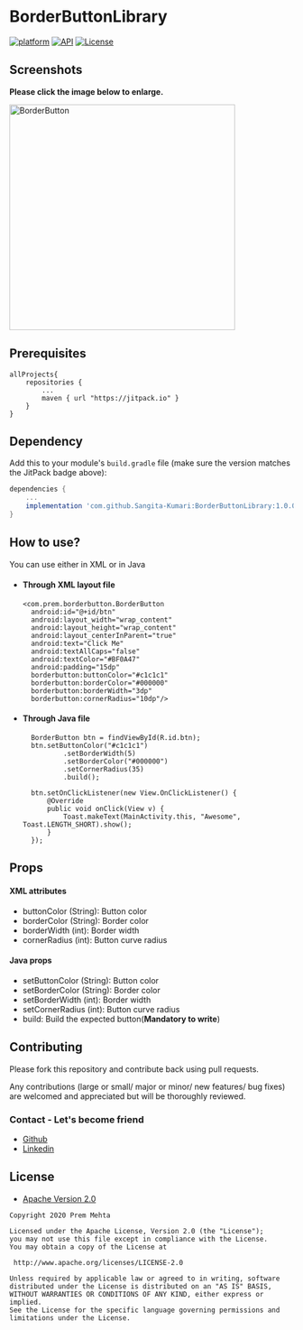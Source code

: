 # BorderButtonLibrary
[![platform](https://img.shields.io/badge/platform-android-green)](https://www.android.com)
[![API](https://img.shields.io/badge/API-19%2B-brightgreen.svg?style=plastic)](https://android-arsenal.com/api?level=19)
[![License](https://img.shields.io/badge/license-Apache%202-4EB1BA.svg?style=flat-square)](https://www.apache.org/licenses/LICENSE-2.0.html)




## Screenshots

**Please click the image below to enlarge.**


<a href="https://user-images.githubusercontent.com/66129261/83500056-e7aeb100-a4db-11ea-81de-a80cefa590db.png">
<img src="https://user-images.githubusercontent.com/66129261/83500056-e7aeb100-a4db-11ea-81de-a80cefa590db.png"
title="BorderButton" height=400/></a>



## Prerequisites

```
allProjects{
	repositories {
		...
		maven { url "https://jitpack.io" }
	}
}
```


## Dependency

Add this to your module's `build.gradle` file (make sure the version matches the JitPack badge above):

```gradle
dependencies {
	...
	implementation 'com.github.Sangita-Kumari:BorderButtonLibrary:1.0.0'
}
```

## How to use?

You can use either in XML or in Java

- #### Through XML layout file

      <com.prem.borderbutton.BorderButton
        android:id="@+id/btn"
        android:layout_width="wrap_content"
        android:layout_height="wrap_content"
        android:layout_centerInParent="true"
        android:text="Click Me"
        android:textAllCaps="false"
        android:textColor="#BF0A47"
        android:padding="15dp"
        borderbutton:buttonColor="#c1c1c1"
        borderbutton:borderColor="#000000"
        borderbutton:borderWidth="3dp"
        borderbutton:cornerRadius="10dp"/>
       
		
- #### Through Java file

        BorderButton btn = findViewById(R.id.btn);
        btn.setButtonColor("#c1c1c1")
                .setBorderWidth(5)
                .setBorderColor("#000000")
                .setCornerRadius(35)
                .build();

        btn.setOnClickListener(new View.OnClickListener() {
            @Override
            public void onClick(View v) {
                Toast.makeText(MainActivity.this, "Awesome", Toast.LENGTH_SHORT).show();
            }
        });
		   

## Props

#### XML attributes
- buttonColor (String):    Button color
- borderColor (String):    Border color
- borderWidth (int):    Border width
- cornerRadius (int):    Button curve radius

#### Java props
- setButtonColor (String):   Button color
- setBorderColor (String):   Border color
- setBorderWidth (int):    Border width
- setCornerRadius (int):    Button curve radius
- build:    Build the expected button(**Mandatory to write**)




## Contributing

Please fork this repository and contribute back using pull requests.

Any contributions (large or small/ major or minor/ new features/ bug fixes) are welcomed and appreciated
but will be thoroughly reviewed.

### Contact - Let's become friend

- [Github](https://github.com/Sangita-Kumari)
- [Linkedin](https://www.linkedin.com/in/sangita-kumari-130a7a226/)


## License

* [Apache Version 2.0](http://www.apache.org/licenses/LICENSE-2.0.html)

```
Copyright 2020 Prem Mehta

Licensed under the Apache License, Version 2.0 (the "License");
you may not use this file except in compliance with the License.
You may obtain a copy of the License at

 http://www.apache.org/licenses/LICENSE-2.0

Unless required by applicable law or agreed to in writing, software
distributed under the License is distributed on an "AS IS" BASIS,
WITHOUT WARRANTIES OR CONDITIONS OF ANY KIND, either express or implied.
See the License for the specific language governing permissions and
limitations under the License.

```
